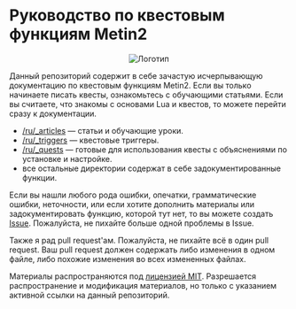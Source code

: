 # Руководство по квестовым функциям Metin2

<p align="center">
	<img src="https://github.com/terron-kun/quest-functions/blob/master/_images/banner.gif?raw=true" alt="Логотип">
</p>

Данный репозиторий содержит в себе зачастую исчерпывающую документацию по квестовым функциям Metin2. Если вы только начинаете писать квесты, ознакомьтесь с обучающими статьями. Если вы считаете, что знакомы с основами Lua и квестов, то можете перейти сразу к документации.

* [/ru/_articles](ru/_articles) &mdash; статьи и обучающие уроки.
* [/ru/_triggers](ru/_triggers) &mdash; квестовые триггеры.
* [/ru/_quests](ru/_quests) &mdash; готовые для использования квесты с объяснениями по установке и настройке.
* все остальные директории содержат в себе задокументированные функции.

Если вы нашли любого рода ошибки, опечатки, грамматические ошибки, неточности, или если хотите дополнить материалы или задокументировать функцию, которой тут нет, то вы можете создать [Issue](https://github.com/terron-kun/quest-functions/issues). Пожалуйста, не пихайте больше одной проблемы в Issue.

Также я рад pull request'ам. Пожалуйста, не пихайте всё в один pull request. Ваш pull request должен содержать либо изменения в одном файле, либо похожие изменения во всех измененных файлах.

Материалы распространяются под [лицензией MIT](LICENSE). Разрешается распространение и модификация материалов, но только с указанием активной ссылки на данный репозиторий.
